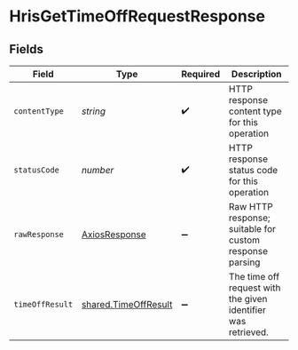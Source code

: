 # HrisGetTimeOffRequestResponse


## Fields

| Field                                                         | Type                                                          | Required                                                      | Description                                                   |
| ------------------------------------------------------------- | ------------------------------------------------------------- | ------------------------------------------------------------- | ------------------------------------------------------------- |
| `contentType`                                                 | *string*                                                      | :heavy_check_mark:                                            | HTTP response content type for this operation                 |
| `statusCode`                                                  | *number*                                                      | :heavy_check_mark:                                            | HTTP response status code for this operation                  |
| `rawResponse`                                                 | [AxiosResponse](https://axios-http.com/docs/res_schema)       | :heavy_minus_sign:                                            | Raw HTTP response; suitable for custom response parsing       |
| `timeOffResult`                                               | [shared.TimeOffResult](../../models/shared/timeoffresult.md)  | :heavy_minus_sign:                                            | The time off request with the given identifier was retrieved. |